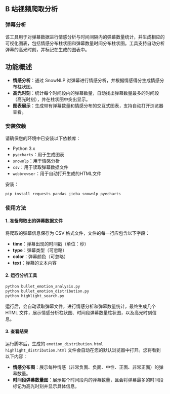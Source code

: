 
## B 站视频爬取分析

### 弹幕分析

该工具用于对弹幕数据进行情感分析与时间间隔内的弹幕数量统计，并生成相应的可视化图表，包括情感分布柱状图和弹幕数量时间分布柱状图。工具支持自动分析弹幕的高光时刻，并标记在生成的图表中。

## 功能概述

- **情感分析**：通过 SnowNLP 对弹幕进行情感分析，并根据情感得分生成情感分布柱状图。
- **高光时刻**：统计每个时间段内的弹幕数量，自动找出弹幕数量最多的时间段（高光时刻），并在柱状图中突出显示。
- **图表展示**：生成带有弹幕数量和情感分布的交互式图表，支持自动打开浏览器查看。

### 安装依赖

请确保您的环境中已安装以下依赖库：

- Python 3.x
- `pyecharts`：用于生成图表
- `snownlp`：用于情感分析
- `csv`：用于读取弹幕数据文件
- `webbrowser`：用于自动打开生成的HTML文件

安装：
```bash
pip install requests pandas jieba snownlp pyecharts
```

### 使用方法

#### 1. 准备爬取出的弹幕数据文件

将爬取的弹幕信息保存为 CSV 格式文件，文件的每一行应包含以下字段：

- **time**：弹幕出现的时间戳（单位：秒）
- **type**：弹幕类型（可忽略）
- **color**：弹幕颜色（可忽略）
- **text**：弹幕的文本内容

#### 2. 运行分析工具

```bash
python bullet_emotion_analysis.py
python bullet_emotion_distribution.py
python highlight_search.py
```

运行后，会自动读取弹幕文件，进行情感分析和弹幕数量统计，最终生成几个 HTML 文件，展示情感分析柱状图、时间段弹幕数量柱状图，以及高光时刻信息。

#### 3. 查看结果

运行脚本后，生成的 `emotion_distribution.html` `highlight_distribution.html` 文件会自动在您的默认浏览器中打开。您将看到以下内容：

- **情感分布图**：展示每种情感（非常负面、负面、中性、正面、非常正面）的弹幕数量。
- **时间段弹幕数量图**：展示每个时间段内的弹幕数量，且会将弹幕最多的时间段标记为高光时刻并显示具体信息。

